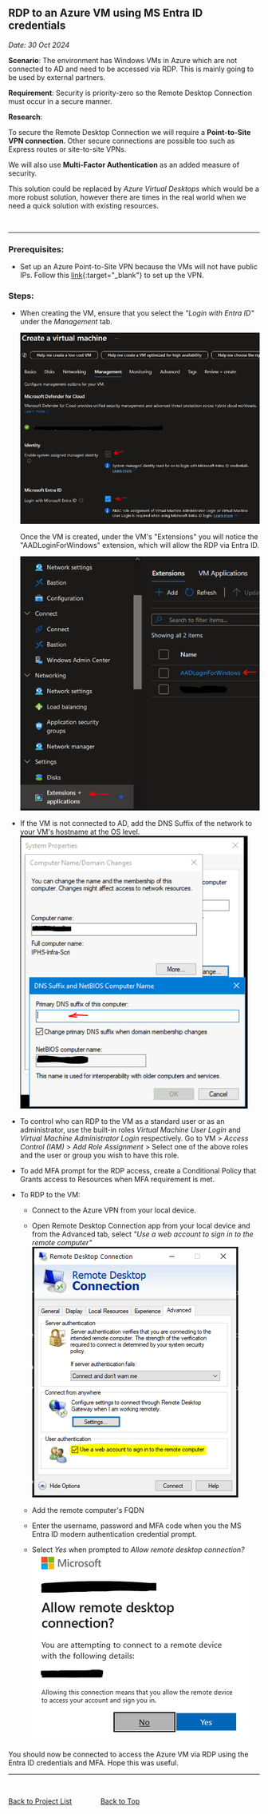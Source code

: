 

## RDP to an Azure VM using MS Entra ID credentials
_Date: 30 Oct 2024_  

**Scenario**: The environment has Windows VMs in Azure which are not connected to AD and need to be accessed via RDP. This is mainly going to be used by external partners.  

**Requirement**: Security is priority-zero so the Remote Desktop Connection must occur in a secure manner. 

**Research**: 

To secure the Remote Desktop Connection we will require a **Point-to-Site VPN connection**. Other secure connections are possible too such as Express routes or site-to-site VPNs.

We will also use **Multi-Factor Authentication** as an added measure of security.

This solution could be replaced by _Azure Virtual Desktops_ which would be a more robust solution, however there are times in the real world when we need a quick solution with existing resources. 

&nbsp; 

---

### Prerequisites: 

- Set up an Azure Point-to-Site VPN because the VMs will not have public IPs. Follow this [link](https://techcommunity.microsoft.com/t5/itops-talk-blog/step-by-step-creating-an-azure-point-to-site-vpn/ba-p/326264){:target="_blank"} to set up the VPN.


### Steps:

- When creating the VM, ensure that you select the _"Login with Entra ID"_ under the _Management_ tab.

    ![](/assets/img/projects/rdp_entra_id/login_with_entra_id.png)

    Once the VM is created, under the VM's "Extensions" you will notice the "AADLoginForWindows" extension, which will allow the RDP via Entra ID.

    ![](/assets/img/projects/rdp_entra_id/vm_ext_aadlogin.png)

- If the VM is not connected to AD, add the DNS Suffix of the network to your VM's hostname at the OS level.
    ![](/assets/img/projects/rdp_entra_id/vm_dns_suffix.png)

- To control who can RDP to the VM as a standard user or as an administrator, use the built-in roles _Virtual Machine User Login_ and _Virtual Machine Administrator Login_ respectively. Go to VM > _Access Control (IAM)_ > _Add Role Assignment_ > Select one of the above roles and the user or group you wish to have this role.

- To add MFA prompt for the RDP access, create a Conditional Policy that Grants access to Resources when MFA requirement is met.

- To RDP to the VM:
    - Connect to the Azure VPN from your local device.

    - Open Remote Desktop Connection app from your local device and from the Advanced tab, select _"Use a web account to sign in to the remote computer"_ 
    ![](/assets/img/projects/rdp_entra_id/rdc_web_account.png)
    
    - Add the remote computer's FQDN
    
    - Enter the username, password and MFA code when you the MS Entra ID modern authentication credential prompt. 
    
    - Select _Yes_ when prompted to _Allow remote desktop connection?_ 
    ![](/assets/img/projects/rdp_entra_id/rdp_prompt.png) 


You should now be connected to access the Azure VM via RDP using the Entra ID credentials and MFA. Hope this was useful. 

---
&nbsp;

[Back to Project List](../projects) &emsp; &emsp; &emsp; [Back to Top](#top)